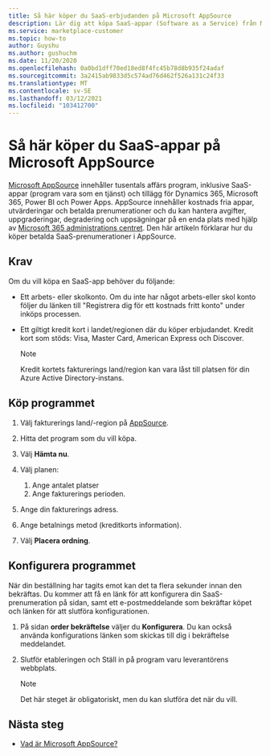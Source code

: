 ```yaml
---
title: Så här köper du SaaS-erbjudanden på Microsoft AppSource
description: Lär dig att köpa SaaS-appar (Software as a Service) från Microsoft-partner på Microsoft AppSource.
ms.service: marketplace-customer
ms.topic: how-to
author: Guyshu
ms.author: gushuchm
ms.date: 11/20/2020
ms.openlocfilehash: 0a0bd1dff70ed18ed8f4fc45b78d8b935f24adaf
ms.sourcegitcommit: 3a2415ab9833d5c574ad76d462f526a131c24f33
ms.translationtype: MT
ms.contentlocale: sv-SE
ms.lasthandoff: 03/12/2021
ms.locfileid: "103412700"
---
```

# <a name="how-to-purchase-saas-apps-on-microsoft-appsource"></a>Så här köper du SaaS-appar på Microsoft AppSource

[Microsoft AppSource](https://appsource.microsoft.com/) innehåller tusentals affärs program, inklusive SaaS-appar (program vara som en tjänst) och tillägg för Dynamics 365, Microsoft 365, Power BI och Power Apps. AppSource innehåller kostnads fria appar, utvärderingar och betalda prenumerationer och du kan hantera avgifter, uppgraderingar, degradering och uppsägningar på en enda plats med hjälp av [Microsoft 365 administrations centret](/microsoft-365/admin/admin-overview/about-the-admin-center). Den här artikeln förklarar hur du köper betalda SaaS-prenumerationer i AppSource.

## <a name="requirements"></a>Krav

Om du vill köpa en SaaS-app behöver du följande:

- Ett arbets- eller skolkonto. Om du inte har något arbets-eller skol konto följer du länken till "Registrera dig för ett kostnads fritt konto" under inköps processen.

- Ett giltigt kredit kort i landet/regionen där du köper erbjudandet. Kredit kort som stöds: Visa, Master Card, American Express och Discover.

    > [!Note]
    > Kredit kortets fakturerings land/region kan vara låst till platsen för din Azure Active Directory-instans.

## <a name="purchase-the-application"></a>Köp programmet

1. Välj fakturerings land/-region på [AppSource](https://appsource.microsoft.com/).
1. Hitta det program som du vill köpa.
1. Välj **Hämta nu**.
1. Välj planen:

    1. Ange antalet platser
    1. Ange fakturerings perioden.
    
1. Ange din fakturerings adress.
1. Ange betalnings metod (kreditkorts information).    
1. Välj **Placera ordning**.

## <a name="configure-the-application"></a>Konfigurera programmet

När din beställning har tagits emot kan det ta flera sekunder innan den bekräftas. Du kommer att få en länk för att konfigurera din SaaS-prenumeration på sidan, samt ett e-postmeddelande som bekräftar köpet och länken för att slutföra konfigurationen.

1. På sidan **order bekräftelse** väljer du **Konfigurera**. Du kan också använda konfigurations länken som skickas till dig i bekräftelse meddelandet.
1. Slutför etableringen och Ställ in på program varu leverantörens webbplats.

    > [!Note]
    > Det här steget är obligatoriskt, men du kan slutföra det när du vill.

## <a name="next-steps"></a>Nästa steg

- [Vad är Microsoft AppSource?](appsource-overview.md)

